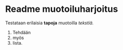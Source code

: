 # Readme muotoiluharjoitus

Testataan erilaisia **tapoja** muotoilla _tekstiä._

1. Tehdään
1. myös
1. lista.
